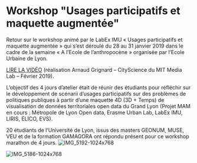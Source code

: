 # Workshop "Usages participatifs et maquette augmentée"

 Retour sur le workshop animé par le LabEx IMU « Usages participatifs et maquette augmentée » qui s’est déroulé du 28 au 31 janvier 2019 dans le cadre de la semaine « A l’Ecole de l’anthropocène » organisée par l’Ecole Urbaine de Lyon.

[LIRE LA VIDÉO](https://www.youtube.com/watch?v=V5sqsNWRgEI&feature=youtu.be) (réalisation Arnaud Grignard – CityScience du MIT Media Lab – Février 2019).

 L’objectif des 4 jours d’atelier était de réunir des étudiants pour réfléchir sur le développement de scénarii d’usages participatifs sur des problèmes de politiques publiques à partir d’une maquette 4D (3D + Temps) de visualisation de données territoriales open data du Grand Lyon (Projet MAM en cours : Métropole de Lyon Open data, Erasme Urban Lab, LabEx IMU, LIRIS, ELICO, EVS).

 20 étudiants de l’Université de Lyon, issus des masters GEONUM, MUSE, VEU et de la formation GAMAGORA ont répondu présent pour ce workshop marathon de 4 jours.
![IMG_5192-1024x768](https://user-images.githubusercontent.com/6526012/163457548-cd42c033-ee80-45c3-86af-73ff0e99f5af.jpg)


![IMG_5186-1024x768](https://user-images.githubusercontent.com/6526012/163457185-09f85f4b-765a-4a4b-af08-2d2998451ff8.jpg)
